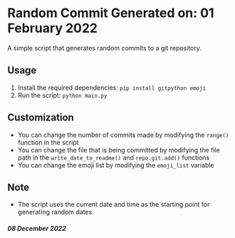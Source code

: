 # Random Commit Generated on: 01 February 2022

A simple script that generates random commits to a git repository.

## Usage

1. Install the required dependencies: `pip install gitpython emoji`
2. Run the script: `python main.py`

## Customization

- You can change the number of commits made by modifying the `range()` function in the script
- You can change the file that is being committed by modifying the file path in the `write_date_to_readme()` and `repo.git.add()` functions
- You can change the emoji list by modifying the `emoji_list` variable

## Note

- The script uses the current date and time as the starting point for generating random dates.
##### _08 December 2022_
